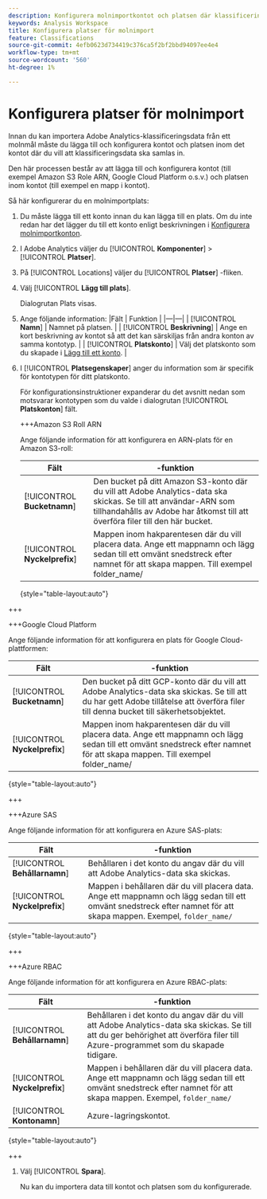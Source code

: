 ```yaml
---
description: Konfigurera molnimportkontot och platsen där klassificeringsdata kan överföras
keywords: Analysis Workspace
title: Konfigurera platser för molnimport
feature: Classifications
source-git-commit: 4efb0623d734419c376ca5f2bf2bbd94097ee4e4
workflow-type: tm+mt
source-wordcount: '560'
ht-degree: 1%

---
```


# Konfigurera platser för molnimport

<!-- This page is almost duplicated with the "Configure cloud export locations" article in CJA. Differences are that Snowflake isn't supported here and there is a Suffix field for each account type. -->

Innan du kan importera Adobe Analytics-klassificeringsdata från ett molnmål måste du lägga till och konfigurera kontot och platsen inom det kontot där du vill att klassificeringsdata ska samlas in.

Den här processen består av att lägga till och konfigurera kontot (till exempel Amazon S3 Role ARN, Google Cloud Platform o.s.v.) och platsen inom kontot (till exempel en mapp i kontot).

Så här konfigurerar du en molnimportplats:

1. Du måste lägga till ett konto innan du kan lägga till en plats. Om du inte redan har det lägger du till ett konto enligt beskrivningen i [Konfigurera molnimportkonton](/help/components/locations/configure-import-accounts.md).
1. I Adobe Analytics väljer du [!UICONTROL **Komponenter**] > [!UICONTROL **Platser**].
1. På [!UICONTROL Locations] väljer du [!UICONTROL **Platser**] -fliken.
1. Välj [!UICONTROL **Lägg till plats**]. <!-- add screenshot? -->

   Dialogrutan Plats visas.
1. Ange följande information: |Fält | Funktion | |—|—| | [!UICONTROL **Namn**] | Namnet på platsen.  | | [!UICONTROL **Beskrivning**] | Ange en kort beskrivning av kontot så att det kan särskiljas från andra konton av samma kontotyp. | | [!UICONTROL **Platskonto**] | Välj det platskonto som du skapade i [Lägg till ett konto](#add-an-account). |

1. I [!UICONTROL **Platsegenskaper**] anger du information som är specifik för kontotypen för ditt platskonto.

   För konfigurationsinstruktioner expanderar du det avsnitt nedan som motsvarar kontotypen som du valde i dialogrutan [!UICONTROL **Platskonton**] fält.

   +++Amazon S3 Roll ARN

   Ange följande information för att konfigurera en ARN-plats för en Amazon S3-roll:

   | Fält |  -funktion |
   |---------|----------|
   | [!UICONTROL **Bucketnamn**] | Den bucket på ditt Amazon S3-konto där du vill att Adobe Analytics-data ska skickas. Se till att användar-ARN som tillhandahålls av Adobe har åtkomst till att överföra filer till den här bucket. |
   | [!UICONTROL **Nyckelprefix**] | Mappen inom hakparentesen där du vill placera data. Ange ett mappnamn och lägg sedan till ett omvänt snedstreck efter namnet för att skapa mappen. Till exempel folder_name/ |

   {style="table-layout:auto"}

+++

   +++Google Cloud Platform

   Ange följande information för att konfigurera en plats för Google Cloud-plattformen:

   | Fält |  -funktion |
   |---------|----------|
   | [!UICONTROL **Bucketnamn**] | Den bucket på ditt GCP-konto där du vill att Adobe Analytics-data ska skickas. Se till att du har gett Adobe tillåtelse att överföra filer till denna bucket till säkerhetsobjektet. |
   | [!UICONTROL **Nyckelprefix**] | Mappen inom hakparentesen där du vill placera data. Ange ett mappnamn och lägg sedan till ett omvänt snedstreck efter namnet för att skapa mappen. Till exempel folder_name/ |

   {style="table-layout:auto"}

+++

   +++Azure SAS

   Ange följande information för att konfigurera en Azure SAS-plats:

   | Fält |  -funktion |
   |---------|----------|
   | [!UICONTROL **Behållarnamn**] | Behållaren i det konto du angav där du vill att Adobe Analytics-data ska skickas. |
   | [!UICONTROL **Nyckelprefix**] | Mappen i behållaren där du vill placera data. Ange ett mappnamn och lägg sedan till ett omvänt snedstreck efter namnet för att skapa mappen. Exempel, `folder_name/` |

   {style="table-layout:auto"}

+++

   +++Azure RBAC

   Ange följande information för att konfigurera en Azure RBAC-plats:

   | Fält |  -funktion |
   |---------|----------|
   | [!UICONTROL **Behållarnamn**] | Behållaren i det konto du angav där du vill att Adobe Analytics-data ska skickas. Se till att du ger behörighet att överföra filer till Azure-programmet som du skapade tidigare. |
   | [!UICONTROL **Nyckelprefix**] | Mappen i behållaren där du vill placera data. Ange ett mappnamn och lägg sedan till ett omvänt snedstreck efter namnet för att skapa mappen. Exempel, `folder_name/` |
   | [!UICONTROL **Kontonamn**] | Azure-lagringskontot. |

   {style="table-layout:auto"}

+++

1. Välj [!UICONTROL **Spara**].

   Nu kan du importera data till kontot och platsen som du konfigurerade.